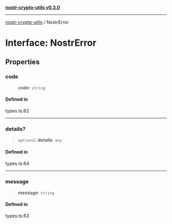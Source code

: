 [**nostr-crypto-utils v0.3.0**](../README.md)

***

[nostr-crypto-utils](../globals.md) / NostrError

# Interface: NostrError

## Properties

### code

> **code**: `string`

#### Defined in

types.ts:62

***

### details?

> `optional` **details**: `any`

#### Defined in

types.ts:64

***

### message

> **message**: `string`

#### Defined in

types.ts:63
